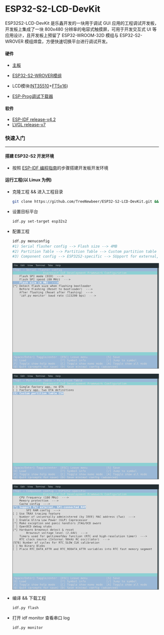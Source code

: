 # ESP32-S2-LCD-DevKit

ESP32S2-LCD-DevKit 是乐鑫开发的一块用于调试 GUI 应用的工程调试开发板，开发板上集成了一块  800x480 分辨率的电容式触摸屏，可用于开发交互式 UI 等应用设计，且开发板上预留了 ESP32-WROOM-32D 模组与 ESP32-S2-WROVER 模组焊盘，方便快速切换平台进行调试开发。

#### 硬件

* [主板](Documents/Board_Schematic.pdf)

* [ESP32-S2-WROVER模组](Documents/esp32-s2-wrover_esp32-s2-wrover-i_datasheet_en.pdf)
* LCD模块([NT35510](Documents/NT35510.pdf)+[FT5x16](Documents/FT5x16.pdf))
* [ESP-Prog调试下载器](https://github.com/espressif/esp-iot-solution/blob/master/documents/evaluation_boards/ESP-Prog_guide_cn.md)

#### 软件

* [ESP-IDF release-v4.2](https://github.com/espressif/esp-idf/tree/release/v4.2)
* [LVGL release-v7](https://github.com/lvgl/lvgl/tree/release/v7)

### 快速入门

---

#### 搭建 ESP32-S2 开发环境

* 按照 [ESP-IDF 编程指南](https://docs.espressif.com/projects/esp-idf/zh_CN/latest/esp32/get-started/index.html#)的步骤搭建开发板开发环境

#### 运行工程(以 Linux 为例)

* 克隆工程 && 进入工程目录

  ``` bash
  git clone https://github.com/TreeNewbeer/ESP32-S2-LCD-DevKit.git && cd $PWD/ESP32-S2-LCD-DevKit/Project
  ```

* 设置目标平台

  ``` bash
  idf.py set-target esp32s2
  ```

* 配置工程

  ``` bash
  idf.py menuconfig
  #1) Serial flasher config --> Flash size --> 4MB
  #2) Partition Table --> Partition Table --> Custom partition table CSV
  #3) Component config --> ESP32S2-specific --> SUpport for external, SPI-connected RAM
  ```

  ![menu_flash](Documents/menu_flash.png)

  ![menu_partition](Documents/menu_partition.png)

  ![menu_psram](Documents/menu_psram.png)

* 编译 && 下载工程

  ``` bash
  idf.py flash
  ```

* 打开 idf monitor 查看串口 log

  ``` bash
  idf.py monitor
  ```

  

